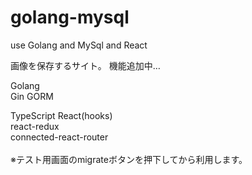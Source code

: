 # golang-mysql

use Golang and MySql and React

画像を保存するサイト。
機能追加中…

Golang <br>
Gin GORM <br>

TypeScript
React(hooks)<br>
react-redux<br>
connected-react-router<br>
<br>
※テスト用画面のmigrateボタンを押下してから利用します。

